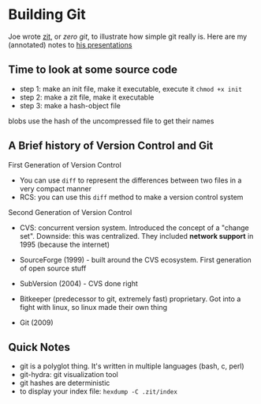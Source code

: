 # Building Git
Joe wrote [zit](https://github.com/jmou/zit), or _zero git_, to illustrate how simple git really is. Here are my (annotated) notes to [his presentations](https://jmou.github.io/rc-git-storytime/#p1)

##  Time to look at some source code
- step 1: make an init file, make it executable, execute it `chmod +x init`
- step 2: make a zit file, make it executable
- step 3: make a hash-object file

blobs use the hash of the uncompressed file to get their names

## A Brief history of Version Control and Git
First Generation of Version Control
- You can use `diff` to represent the differences between two files in a very compact manner
- RCS: you can use this `diff` method to make a version control system

Second Generation of Version Control
- CVS: concurrent version system. Introduced the concept of a "change set". Downside: this was centralized. They included **network support** in 1995 (because the internet)
- SourceForge (1999) - built around the CVS ecosystem. First generation of open source stuff
- SubVersion (2004) - CVS done right

- Bitkeeper (predecessor to git, extremely fast) proprietary. Got into a fight with linux, so linux made their own thing
- Git (2009)

## Quick Notes
- git is a polyglot thing. It's written in multiple languages (bash, c, perl)
- git-hydra: git visualization tool
- git hashes are deterministic
- to display your index file: `hexdump -C .zit/index`

